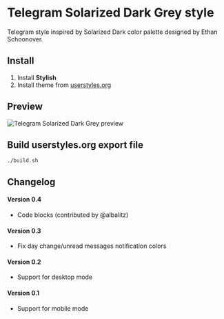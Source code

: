 # Telegram Solarized Dark Grey style

Telegram style inspired by Solarized Dark color palette designed by Ethan
Schoonover.

## Install

1. Install **Stylish**
2. Install theme from
   [userstyles.org](https://userstyles.org/styles/125669/telegram-solarized-dark-grey)

## Preview

![Telegram Solarized Dark Grey
preview](https://raw.githubusercontent.com/ristomatti/telegram-solarized-dark/master/example-screenshot.png)

## Build userstyles.org export file

``` ./build.sh ```

## Changelog

#### Version 0.4
* Code blocks (contributed by @albalitz)

#### Version 0.3
* Fix day change/unread messages notification colors

#### Version 0.2
* Support for desktop mode

#### Version 0.1
* Support for mobile mode
